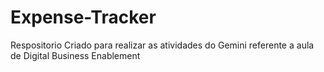 # Expense-Tracker
Respositorio Criado para realizar as atividades do Gemini referente a aula de Digital Business Enablement
